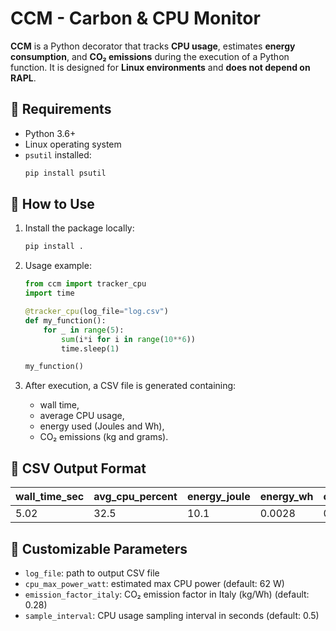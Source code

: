 # CCM - Carbon & CPU Monitor

**CCM** is a Python decorator that tracks **CPU usage**, estimates **energy consumption**, and **CO₂ emissions** during the execution of a Python function. It is designed for **Linux environments** and **does not depend on RAPL**.

## 🔧 Requirements

- Python 3.6+
- Linux operating system
- `psutil` installed:
  ```bash
  pip install psutil
  ```

## 🚀 How to Use

1. Install the package locally:
   ```bash
   pip install .
   ```

2. Usage example:

   ```python
   from ccm import tracker_cpu
   import time

   @tracker_cpu(log_file="log.csv")
   def my_function():
       for _ in range(5):
           sum(i*i for i in range(10**6))
           time.sleep(1)

   my_function()
   ```

3. After execution, a CSV file is generated containing:
   - wall time,
   - average CPU usage,
   - energy used (Joules and Wh),
   - CO₂ emissions (kg and grams).

## 📄 CSV Output Format

| wall_time_sec | avg_cpu_percent | energy_joule | energy_wh | co2_eq_kg | co2_eq_g | n_samples |
|---------------|------------------|--------------|------------|-----------|----------|-----------|
| 5.02          | 32.5             | 10.1         | 0.0028     | 0.00078   | 0.78     | 11        |

## 📎 Customizable Parameters

- `log_file`: path to output CSV file
- `cpu_max_power_watt`: estimated max CPU power (default: 62 W)
- `emission_factor_italy`: CO₂ emission factor in Italy (kg/Wh) (default: 0.28)
- `sample_interval`: CPU usage sampling interval in seconds (default: 0.5)
